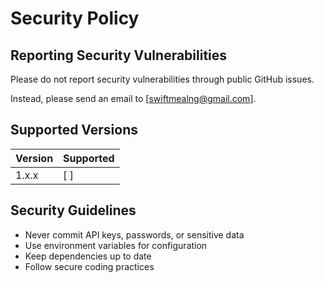 # Security Policy

## Reporting Security Vulnerabilities

Please do not report security vulnerabilities through public GitHub issues.

Instead, please send an email to [swiftmealng@gmail.com].

## Supported Versions

| Version | Supported          |
|---------|-------------------|
| 1.x.x   | [ ] |

## Security Guidelines

- Never commit API keys, passwords, or sensitive data
- Use environment variables for configuration
- Keep dependencies up to date
- Follow secure coding practices
